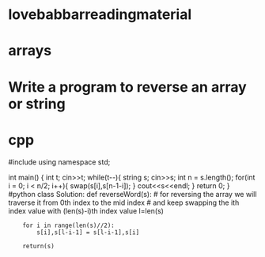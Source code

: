 # lovebabbarreadingmaterial
# arrays
# Write a program to reverse an array or string
# cpp

#include <iostream>
using namespace std;

int main() {
	int t;
	cin>>t;
	while(t--){
	    string s;
	    cin>>s;
	    int n = s.length();
	    for(int i = 0; i < n/2; i++){
	        swap(s[i],s[n-1-i]);
	    }
	    cout<<s<<endl;
	}
	return 0;
}
#python
class Solution:
    def reverseWord(s):
        # for reversing the array we will traverse it from 0th index to the mid index
        # and keep swapping the ith index value with (len(s)-i)th index value
        l=len(s)
        
        for i in range(len(s)//2):
            s[i],s[l-i-1] = s[l-i-1],s[i]
            
        return(s)
                    
                    
                   
